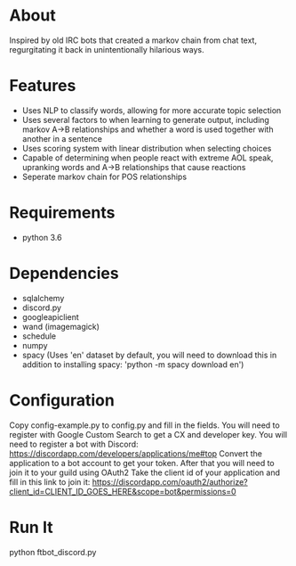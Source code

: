 # About
Inspired by old IRC bots that created a markov chain from chat text, regurgitating it back in unintentionally hilarious ways.

# Features
- Uses NLP to classify words, allowing for more accurate topic selection
- Uses several factors to when learning to generate output, including markov A->B relationships and whether a word is used together with another in a sentence
- Uses scoring system with linear distribution when selecting choices
- Capable of determining when people react with extreme AOL speak, upranking words and A->B relationships that cause reactions
- Seperate markov chain for POS relationships

# Requirements
- python 3.6

# Dependencies
- sqlalchemy
- discord.py
- googleapiclient
- wand (imagemagick)
- schedule
- numpy
- spacy (Uses 'en' dataset by default, you will need to download this in addition to installing spacy: 'python -m spacy download en')

# Configuration

Copy config-example.py to config.py and fill in the fields. You will need to register with Google Custom Search to get a CX and developer key.
You will need to register a bot with Discord: https://discordapp.com/developers/applications/me#top
Convert the application to a bot account to get your token. After that you will need to join it to your guild using OAuth2
Take the client id of your application and fill in this link to join it: https://discordapp.com/oauth2/authorize?client_id=CLIENT_ID_GOES_HERE&scope=bot&permissions=0

# Run It
python ftbot_discord.py

